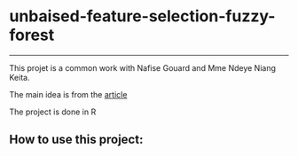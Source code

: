 # unbaised-feature-selection-fuzzy-forest
---
This projet is a common work with Nafise Gouard and Mme Ndeye Niang Keita.

The main idea is from the [article](https://www.jstatsoft.org/article/view/v091i09)

The project is done in R

## How to use this project:


